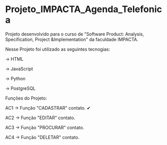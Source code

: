 # Projeto_IMPACTA_Agenda_Telefonica

Projeto desenvolvido para o curso de "Software Product: Analysis, Specification, Project &Implementation" da faculdade IMPACTA.

Nesse Projeto foi utilizado as seguintes tecnogias:

-> HTML

-> JavaScript

-> Python

-> PostgreSQL

Funções do Projeto:

AC1 -> Função "CADASTRAR" contato. ✔

AC2 -> Função "EDITAR" contato.

AC3 -> Função "PROCURAR" contato.

AC4 -> Função "DELETAR" contato.
